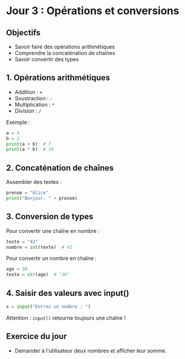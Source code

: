# Jour 3 : Opérations et conversions

## Objectifs
- Savoir faire des opérations arithmétiques
- Comprendre la concaténation de chaînes
- Savoir convertir des types

## 1. Opérations arithmétiques
- Addition : `+`
- Soustraction : `-`
- Multiplication : `*`
- Division : `/`

Exemple :
```python
a = 5
b = 2
print(a + b)  # 7
print(a * b)  # 10
```

## 2. Concaténation de chaînes
Assembler des textes :
```python
prenom = "Alice"
print("Bonjour, " + prenom)
```

## 3. Conversion de types
Pour convertir une chaîne en nombre :
```python
texte = "42"
nombre = int(texte)  # 42
```
Pour convertir un nombre en chaîne :
```python
age = 30
texte = str(age)  # "30"
```

## 4. Saisir des valeurs avec input()
```python
x = input("Entrez un nombre : ")
```
Attention : `input()` retourne toujours une chaîne !

## Exercice du jour
- Demander à l'utilisateur deux nombres et afficher leur somme. 